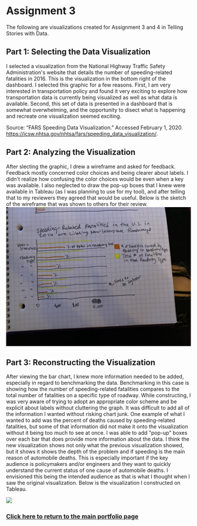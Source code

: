 # **Assignment 3**
The following are visualizations created for Assignment 3 and 4 in Telling Stories with Data. 

## **Part 1: Selecting the Data Visualization** 
I selected a visualization from the National Highway Traffic Safety Administration's website that details the number of speeding-related fatalities in 2016. This is the visualization in the bottom right of the dashboard. I selected this graphic for a few reasons. First, I am very interested in transportation policy and found it very exciting to explore how transportation data is currently being visualized as well as what data is available. Second, this set of data is presented in a dashboard that is somewhat overwhelming, and the opportunity to disect what is happening and recreate one visualization seemed exciting.
<script type='text/javascript' src='https://explore.dot.gov/javascripts/api/viz_v1.js'></script><object class='tableauViz' width='1920' height='859' style='display:none;'><param name='host_url' value='https%3A%2F%2Fexplore.dot.gov%2F' /> <param name='embed_code_version' value='3' /> <param name='site_root' value='' /><param name='name' value='FARSTrafficFatalitiesinCrashesInvolvingSpeed&#47;SpeedFatalityMap' /><param name='tabs' value='no' /><param name='toolbar' value='yes' /><param name='showAppBanner' value='false' /><param name='display_spinner' value='no' /><param name='filter' value='iframeSizedToWindow=true'/></object> 
Source: “FARS Speeding Data Visualization.” Accessed February 1, 2020. https://icsw.nhtsa.gov/nhtsa/fars/speeding_data_visualization/.



## **Part 2: Analyzing the Visualization** 
After slecting the graphic, I drew a wireframe and asked for feedback. Feedback mostly concerned color choices and being clearer about labels. I didn't realize how confusing the color choices would be even when a key was available. I also neglected to draw the pop-up boxes that I knew were available in Tableau (as I was planning to use for my tool), and after telling that to my reviewers they agreed that would be useful. Below is the sketch of the wireframe that was shown to others for their review.
![Wireframe](/IMG_0206.jpg)


## **Part 3: Reconstructing the Visualization** 
After viewing the bar chart, I knew more information needed to be added, especially in regard to benchmarking the data. Benchmarking in this case is showing how the number of speeding-related fatalities compares to the total number of fatalities on a specific type of roadway. While constructing, I was very aware of trying to adopt an appropriate color scheme and be explicit about labels without cluttering the graph. It was difficult to add all of the information I wanted without risking chart junk. One example of what I wanted to add was the percent of deaths caused by speeding-related fatalities, but some of that information did not make it onto the visualization without it being too much to see at once. I was able to add "pop-up" boxes over each bar that does provide more information about the data. I think the new visualization shows not only what the previous visualization showed, but it shows it shows the depth of the problem and if speeding is the main reason of automobile deaths. This is especially important if the key audience is policymakers and/or engineers and they want to quickly understand the current status of one cause of automobile deaths. I envisioned this being the intended audience as that is what I thought when I saw the original visualization. Below is the visualization I constructed on Tableau.


<div class='tableauPlaceholder' id='viz1582995254812' style='position: relative'>
<noscript>
<a href='#'>
<img alt=' ' src='https:&#47;&#47;public.tableau.com&#47;static&#47;images&#47;As&#47;Assignment4_15806741944060&#47;Sheet16&#47;1_rss.png'
style='border: none' />
</a>
</noscript>
<object class='tableauViz'  style='display:none;'>
<param name='host_url' value='https%3A%2F%2Fpublic.tableau.com%2F' />
<param name='embed_code_version' value='3' />
<param name='site_root' value='' />
<param name='name' value='Assignment4_15806741944060&#47;Sheet16' />
<param name='tabs' value='no' />
<param name='toolbar' value='yes'/><paramname='static_image'value='https:&#47;&#47;public.tableau.com&#47;static&#47;images&#47;As&#47;Assignment4_15806741944060&#47;Sheet16&#47;1.png' />
<param name='animate_transition' value='yes' />
<param name='display_static_image' value='yes' />
<param name='display_spinner' value='yes' />
<param name='display_overlay' value='yes' />
<param name='display_count' value='yes' />
</object>
</div>
<script type='text/javascript'>var divElement = document.getElementById('viz1582995254812');
var vizElement = divElement.getElementsByTagName('object')[0];
vizElement.style.width='100%';
vizElement.style.height=(divElement.offsetWidth*0.75)+'px';
var scriptElement = document.createElement('script');
scriptElement.src = 'https://public.tableau.com/javascripts/api/viz_v1.js';vizElement.parentNode.insertBefore(scriptElement, vizElement);
</script>



### [Click here to return to the main portfolio page](https://tburandt01.github.io/Burandt_Portfolio/)
